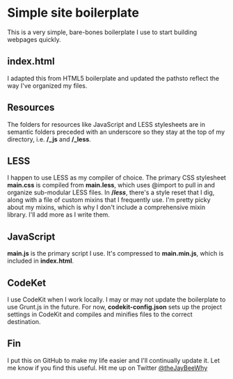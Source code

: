 # Simple site boilerplate
This is a very simple, bare-bones boilerplate I use to start building webpages quickly.

## index.html
I adapted this from HTML5 boilerplate and updated the pathsto reflect the way I've organized my files.

## Resources
The folders for resources like JavaScript and LESS stylesheets are in semantic folders preceded with an underscore so they stay at the top of my directory, i.e. **/_js** and **/_less**.

## LESS
I happen to use LESS as my compiler of choice. The primary CSS stylesheet **main.css** is compiled from **main.less**, which uses @import to pull in and organize sub-modular LESS files. In **/_less_**, there's a style reset that I dig, along with a file of custom mixins that I frequently use. I'm pretty picky about my mixins, which is why I don't include a comprehensive mixin library. I'll add more as I write them.

## JavaScript
**main.js** is the primary script I use. It's compressed to **main.min.js**, which is included in **index.html**.

## CodeKet
I use CodeKit when I work locally. I may or may not update the boilerplate to use Grunt.js in the future. For now, **codekit-config.json** sets up the project settings in CodeKit and compiles and minifies files to the correct destination.

## Fin
I put this on GitHub to make my life easier and I'll continually update it. Let me know if you find this useful. Hit me up on Twitter [@theJayBeeWhy](http://twitter.com/theJayBeeWhy)